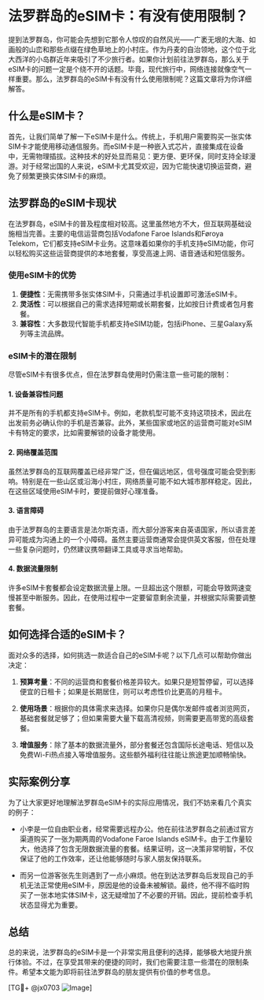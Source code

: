 # 法罗群岛的eSIM卡：有没有使用限制？

提到法罗群岛，你可能会先想到它那令人惊叹的自然风光——广袤无垠的大海、如画般的山峦和那些点缀在绿色草地上的小村庄。作为丹麦的自治领地，这个位于北大西洋的小岛群近年来吸引了不少旅行者。如果你计划前往法罗群岛，那么关于eSIM卡的问题一定是个绕不开的话题。毕竟，现代旅行中，网络连接就像空气一样重要。那么，法罗群岛的eSIM卡有没有什么使用限制呢？这篇文章将为你详细解答。

## 什么是eSIM卡？

首先，让我们简单了解一下eSIM卡是什么。传统上，手机用户需要购买一张实体SIM卡才能使用移动通信服务。而eSIM卡是一种嵌入式芯片，直接集成在设备中，无需物理插拔。这种技术的好处显而易见：更方便、更环保，同时支持全球漫游。对于经常出国的人来说，eSIM卡尤其受欢迎，因为它能快速切换运营商，避免了频繁更换实体SIM卡的麻烦。

## 法罗群岛的eSIM卡现状

在法罗群岛，eSIM卡的普及程度相对较高。这里虽然地方不大，但互联网基础设施相当完善。主要的电信运营商包括Vodafone Faroe Islands和Føroya Telekom，它们都支持eSIM卡业务。这意味着如果你的手机支持eSIM功能，你可以轻松购买这些运营商提供的本地套餐，享受高速上网、语音通话和短信服务。

### 使用eSIM卡的优势

1. **便捷性**：无需携带多张实体SIM卡，只需通过手机设置即可激活eSIM卡。
2. **灵活性**：可以根据自己的需求选择短期或长期套餐，比如按日计费或者包月套餐。
3. **兼容性**：大多数现代智能手机都支持eSIM功能，包括iPhone、三星Galaxy系列等主流品牌。

### eSIM卡的潜在限制

尽管eSIM卡有很多优点，但在法罗群岛使用时仍需注意一些可能的限制：

#### 1. 设备兼容性问题
并不是所有的手机都支持eSIM卡。例如，老款机型可能不支持这项技术，因此在出发前务必确认你的手机是否兼容。此外，某些国家或地区的运营商可能对eSIM卡有特定的要求，比如需要解锁的设备才能使用。

#### 2. 网络覆盖范围
虽然法罗群岛的互联网覆盖已经非常广泛，但在偏远地区，信号强度可能会受到影响。特别是在一些山区或沿海小村庄，网络质量可能不如大城市那样稳定。因此，在这些区域使用eSIM卡时，要提前做好心理准备。

#### 3. 语言障碍
由于法罗群岛的主要语言是法尔斯克语，而大部分游客来自英语国家，所以语言差异可能成为沟通上的一个小障碍。虽然主要运营商通常会提供英文客服，但在处理一些复杂问题时，仍然建议携带翻译工具或寻求当地帮助。

#### 4. 数据流量限制
许多eSIM卡套餐都会设定数据流量上限。一旦超出这个限额，可能会导致网速变慢甚至中断服务。因此，在使用过程中一定要留意剩余流量，并根据实际需要调整套餐。

## 如何选择合适的eSIM卡？

面对众多的选择，如何挑选一款适合自己的eSIM卡呢？以下几点可以帮助你做出决定：

1. **预算考量**：不同的运营商和套餐价格差异较大。如果只是短暂停留，可以选择便宜的日租卡；如果是长期居住，则可以考虑性价比更高的月租卡。
   
2. **使用场景**：根据你的具体需求来选择。如果你只是偶尔发邮件或者浏览网页，基础套餐就足够了；但如果需要大量下载高清视频，则需要更高带宽的高级套餐。

3. **增值服务**：除了基本的数据流量外，部分套餐还包含国际长途电话、短信以及免费Wi-Fi热点接入等增值服务。这些额外福利往往能让旅途更加顺畅愉快。

## 实际案例分享

为了让大家更好地理解法罗群岛eSIM卡的实际应用情况，我们不妨来看几个真实的例子：

- 小李是一位自由职业者，经常需要远程办公。他在前往法罗群岛之前通过官方渠道购买了一张为期两周的Vodafone Faroe Islands eSIM卡。由于工作量较大，他选择了包含无限数据流量的套餐。结果证明，这一决策非常明智，不仅保证了他的工作效率，还让他能够随时与家人朋友保持联系。
  
- 而另一位游客张先生则遇到了一点小麻烦。他在到达法罗群岛后发现自己的手机无法正常使用eSIM卡，原因是他的设备未被解锁。最终，他不得不临时购买了一张本地实体SIM卡，这无疑增加了不必要的开销。因此，提前检查手机状态显得尤为重要。

## 总结

总的来说，法罗群岛的eSIM卡是一个非常实用且便利的选择，能够极大地提升旅行体验。不过，在享受其带来的便捷的同时，我们也需要注意一些潜在的限制条件。希望本文能为即将前往法罗群岛的朋友提供有价值的参考信息。

[TG💪+ @jx0703 ![Image](https://github.com/user-attachments/assets/dbca1d08-cadb-493c-b0ec-ad6f7a83f270)]